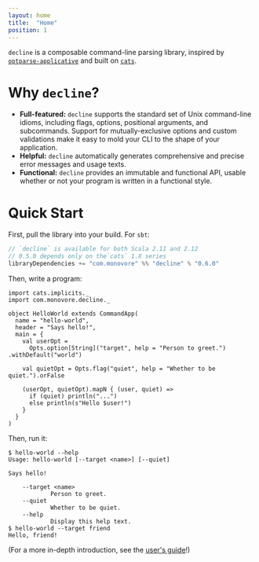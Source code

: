 ```yaml
---
layout: home
title:  "Home"
position: 1
---
```


`decline` is a composable command-line parsing library,
inspired by [`optparse-applicative`][optparse]
and built on [`cats`][cats].

# Why `decline`?

- **Full-featured:**
  `decline` supports the standard set of Unix command-line idioms,
  including flags, options, positional arguments, and subcommands.
  Support for mutually-exclusive options and custom validations
  make it easy to mold your CLI to the shape of your application.
- **Helpful:**
  `decline` automatically generates
   comprehensive and precise error messages and usage texts.
- **Functional:**
  `decline` provides an immutable and functional API,
  usable whether or not your program is written in a functional style.

# Quick Start

First, pull the library into your build. For `sbt`:

```scala
// `decline` is available for both Scala 2.11 and 2.12
// 0.5.0 depends only on the`cats` 1.X series
libraryDependencies += "com.monovore" %% "decline" % "0.6.0"
```

Then, write a program:

```tut:silent
import cats.implicits._
import com.monovore.decline._

object HelloWorld extends CommandApp(
  name = "hello-world",
  header = "Says hello!",
  main = {
    val userOpt =
      Opts.option[String]("target", help = "Person to greet.") .withDefault("world")

    val quietOpt = Opts.flag("quiet", help = "Whether to be quiet.").orFalse

    (userOpt, quietOpt).mapN { (user, quiet) =>
      if (quiet) println("...")
      else println(s"Hello $user!")
    }
  }
)
```

Then, run it:

```
$ hello-world --help
Usage: hello-world [--target <name>] [--quiet]

Says hello!

    --target <name>
            Person to greet.
    --quiet
            Whether to be quiet.
    --help
            Display this help text.
$ hello-world --target friend
Hello, friend!
```

(For a more in-depth introduction, see the [user's guide](usage.html)!)

[optparse]: https://github.com/pcapriotti/optparse-applicative
[cats]: https://github.com/typelevel/cats

